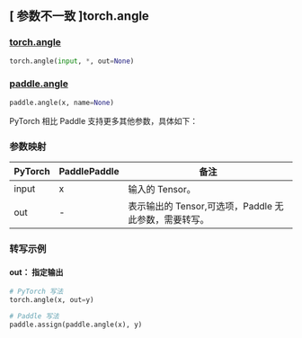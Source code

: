 ## [ 参数不一致 ]torch.angle

### [torch.angle](https://pytorch.org/docs/stable/generated/torch.angle.html)

```python
torch.angle(input, *, out=None)
```

### [paddle.angle](https://www.paddlepaddle.org.cn/documentation/docs/zh/develop/api/paddle/angle_cn.html#angle)

```python
paddle.angle(x, name=None)
```

PyTorch 相比 Paddle 支持更多其他参数，具体如下：

### 参数映射

| PyTorch | PaddlePaddle | 备注 |
| ------- | ------------ | -- |
| input   | x            | 输入的 Tensor。 |
| out     | -            | 表示输出的 Tensor,可选项，Paddle 无此参数，需要转写。 |

### 转写示例

#### out： 指定输出

```python
# PyTorch 写法
torch.angle(x, out=y)

# Paddle 写法
paddle.assign(paddle.angle(x), y)
```
